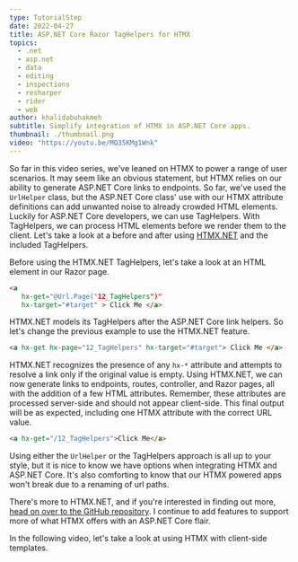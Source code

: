 ```yaml
---
type: TutorialStep
date: 2022-04-27
title: ASP.NET Core Razor TagHelpers for HTMX
topics:
  - .net
  - asp.net
  - data
  - editing
  - inspections
  - resharper
  - rider
  - web
author: khalidabuhakmeh
subtitle: Simplify integration of HTMX in ASP.NET Core apps.
thumbnail: ./thumbnail.png
video: "https://youtu.be/MQ35KMg1Wnk"
---
```


So far in this video series, we've leaned on HTMX to power a range of user scenarios. It may seem like an obvious statement, but HTMX relies on our ability to generate ASP.NET Core links to endpoints. So far, we've used the `UrlHelper` class, but the ASP.NET Core class' use with our HTMX attribute definitions can add unwanted noise to already crowded HTML elements. Luckily for ASP.NET Core developers, we can use TagHelpers. With TagHelpers, we can process HTML elements before we render them to the client. Let's take a look at a before and after using [HTMX.NET](https://www.nuget.org/packages?q=htmx+owner%3Akhalidabuhakmeh) and the included TagHelpers.

Before using the HTMX.NET TagHelpers, let's take a look at an HTML element in our Razor page.

```html
<a
   hx-get="@Url.Page("12_TagHelpers")"
   hx-target="#target" > Click Me </a>
```

HTMX.NET models its TagHelpers after the ASP.NET Core link helpers. So let's change the previous example to use the HTMX.NET feature.

```html
<a hx-get hx-page="12_TagHelpers" hx-target="#target"> Click Me </a>
```

HTMX.NET recognizes the presence of any `hx-*` attribute and attempts to resolve a link only if the original value is empty. Using HTMX.NET, we can now generate links to endpoints, routes, controller, and Razor pages, all with the addition of a few HTML attributes. Remember, these attributes are processed server-side and should not appear client-side. This final output will be as expected, including one HTMX attribute with the correct URL value.

```html
<a hx-get="/12_TagHelpers">Click Me</a>
```

Using either the `UrlHelper` or the TagHelpers approach is all up to your style, but it is nice to know we have options when integrating HTMX and ASP.NET Core. It's also comforting to know that our HTMX powered apps won't break due to a renaming of url paths.

There's more to HTMX.NET, and if you're interested in finding out more, [head on over to the GitHub repository](https://github.com/khalidabuhakmeh/htmx.net). I continue to add features to support more of what HTMX offers with an ASP.NET Core flair.

In the following video, let's take a look at using HTMX with client-side templates.
